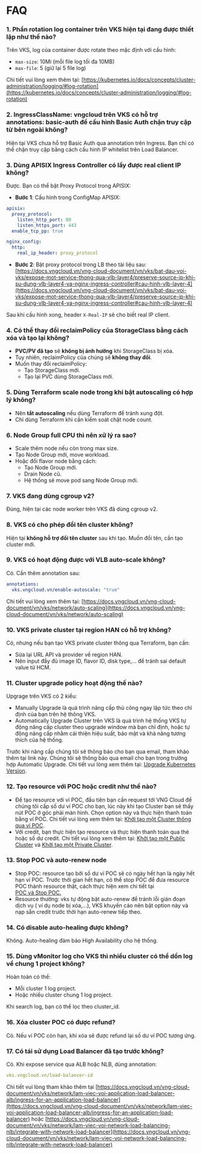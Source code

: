 # FAQ

### 1. Phần rotation log container trên VKS hiện tại đang được thiết lập như thế nào?

Trên VKS, log của container được rotate theo mặc định với cấu hình:

* `max-size`: 10Mi (mỗi file log tối đa 10MB)
* `max-file`: 5 (giữ lại 5 file log)

Chi tiết vui lòng xem thêm tại: [https://kubernetes.io/docs/concepts/cluster-administration/logging/#log-rotation](https://kubernetes.io/docs/concepts/cluster-administration/logging/#log-rotation)

### 2. IngressClassName: vngcloud trên VKS có hỗ trợ annotations: basic-auth để cấu hình Basic Auth chặn truy cập từ bên ngoài không?

Hiện tại VKS chưa hỗ trợ Basic Auth qua annotation trên Ingress. Bạn chỉ có thể chặn truy cập bằng cách cấu hình IP whitelist trên Load Balancer.

### 3. Dùng APISIX Ingress Controller có lấy được real client IP không?

Được. Bạn có thể bật Proxy Protocol trong APISIX:

* **Bước 1**: Cấu hình trong ConfigMap APISIX:

```yaml
apisix:
  proxy_protocol:
    listen_http_port: 80
    listen_https_port: 443
  enable_tcp_pp: true

nginx_config:
  http:
    real_ip_header: proxy_protocol
```

* **Bước 2**: Bật proxy protocol trong LB theo tài liệu sau:\
  [https://docs.vngcloud.vn/vng-cloud-document/vn/vks/bat-dau-voi-vks/expose-mot-service-thong-qua-vlb-layer4/preserve-source-ip-khi-su-dung-vlb-layer4-va-nginx-ingress-controller#cau-hinh-vlb-layer-4](https://docs.vngcloud.vn/vng-cloud-document/vn/vks/bat-dau-voi-vks/expose-mot-service-thong-qua-vlb-layer4/preserve-source-ip-khi-su-dung-vlb-layer4-va-nginx-ingress-controller#cau-hinh-vlb-layer-4)

Sau khi cấu hình xong, header `X-Real-IP` sẽ cho biết real IP client.

### 4. Có thể thay đổi reclaimPolicy của StorageClass bằng cách xóa và tạo lại không?

* **PVC/PV đã tạo** sẽ **không bị ảnh hưởng** khi StorageClass bị xóa.
* Tuy nhiên, reclaimPolicy của chúng sẽ **không thay đổi**.
* Muốn thay đổi reclaimPolicy:
  * Tạo StorageClass mới.
  * Tạo lại PVC dùng StorageClass mới.

### 5. Dùng Terraform scale node trong khi bật autoscaling có hợp lý không?

* Nên **tắt autoscaling** nếu dùng Terraform để tránh xung đột.
* Chỉ dùng Terraform khi cần kiểm soát chặt node count.

### 6. Node Group full CPU thì nên xử lý ra sao?

* Scale thêm node nếu còn trong max size.
* Tạo Node Group mới, move workload.
* Hoặc đổi flavor node bằng cách:
  * Tạo Node Group mới.
  * Drain Node cũ.
  * Hệ thống sẽ move pod sang Node Group mới.

### 7. VKS đang dùng cgroup v2?

Đúng, hiện tại các node worker trên VKS đã dùng cgroup v2.

### 8. VKS có cho phép đổi tên cluster không?

Hiện tại **không hỗ trợ đổi tên cluster** sau khi tạo. Muốn đổi tên, cần tạo cluster mới.

### 9. VKS có hoạt động được với VLB auto-scale không?

Có. Cần thêm annotation sau:

```yaml
annotations:
  vks.vngcloud.vn/enable-autoscale: "true"
```

Chi tiết vui lòng xem thêm tại: [https://docs.vngcloud.vn/vng-cloud-document/vn/vks/network/auto-scaling](https://docs.vngcloud.vn/vng-cloud-document/vn/vks/network/auto-scaling)

### 10. VKS private cluster tại region HAN có hỗ trợ không?

Có, nhưng nếu bạn tạo VKS private cluster thông qua Terraform, bạn cần:

* Sửa lại URL API và provider về region HAN.
* Nên input đầy đủ image ID, flavor ID, disk type,... để tránh sai default value từ HCM.

### 11. Cluster upgrade policy hoạt động thế nào?

Upgrage trên VKS có 2 kiểu:

* Manually Upgrade là quá trình nâng cấp thủ công ngay lập tức theo chỉ định của bạn trên hệ thông VKS.
* Automatically Upgrade Cluster trên VKS là quá trình hệ thống VKS tự động nâng cấp cluster theo upgrade window mà bạn chỉ định, hoặc tự động nâng cấp nhằm cải thiện hiệu suất, bảo mật và khả năng tương thích của hệ thống.

Trước khi nâng cấp chúng tôi sẽ thông báo cho bạn qua email, tham khảo thêm tại link này. Chúng tôi sẽ thông báo qua email cho bạn trong trường hợp Automatic Upgrade. Chi tiết vui lòng xem thêm tại: [Upgrade Kubernetes Version](upgrade-kubernetes-version/).

### 12. Tạo resource với POC hoặc credit như thế nào?

* Để tạo resource với ví POC, đầu tiên bạn cần request tới VNG Cloud để chúng tôi cấp số dư ví POC cho bạn, lúc này khi tạo Cluster bạn sẽ thấy nút POC ở góc phải màn hình. Chọn option này và thực hiện thanh toán bằng ví POC. Chi tiết vui lòng xem thêm tại: [Khởi tạo một Cluster thông qua ví POC](bat-dau-voi-vks/khoi-tao-mot-cluster-thong-qua-vi-poc.md).
* Với credit, bạn thực hiện tạo resource và thực hiện thanh toán qua thẻ hoặc số dư credit. Chi tiết vui lòng xem thêm tại: [Khởi tạo một Public Cluster](bat-dau-voi-vks/khoi-tao-mot-public-cluster/) và [Khởi tạo một Private Cluster](bat-dau-voi-vks/khoi-tao-mot-private-cluster.md).

### 13. Stop POC và auto-renew node

* Stop POC: resource tạo bởi số dư ví POC sẽ có ngày hết hạn là ngày hết hạn ví POC. Trước thời gian hết hạn, có thể stop POC để đưa resource POC thành resource thật, cách thực hiện xem chi tiết tại \
  [POC và Stop POC.](clusters/stop-poc.md)
* Resource thường: vks tự động bật auto-renew để tránh lỗi gián đoạn dịch vụ ( ví dụ node bị xóa,...), VKS khuyến cáo nên bật option này và nạp sẵn credit trước thời hạn auto-renew tiếp theo.

### 14. Có disable auto-healing được không?

Không. Auto-healing đảm bảo High Availability cho hệ thống.

### 15. Dùng vMonitor log cho VKS thì nhiều cluster có thể dồn log về chung 1 project không?

Hoàn toàn có thể:

* Mỗi cluster 1 log project.
* Hoặc nhiều cluster chung 1 log project.

Khi search log, bạn có thể lọc theo cluster\_id.

### 16. Xóa cluster POC có được refund?

Có. Nếu ví POC còn hạn, khi xóa sẽ được refund lại số dư ví POC tương ứng.

### 17. Có tái sử dụng Load Balancer đã tạo trước không?

Có. Khi expose service qua ALB hoặc NLB, dùng annotation:

```yaml
vks.vngcloud.vn/load-balancer-id
```

Chi tiết vui lòng tham khảo thêm tại [https://docs.vngcloud.vn/vng-cloud-document/vn/vks/network/lam-viec-voi-application-load-balancer-alb/ingress-for-an-application-load-balancer](https://docs.vngcloud.vn/vng-cloud-document/vn/vks/network/lam-viec-voi-application-load-balancer-alb/ingress-for-an-application-load-balancer) hoặc [https://docs.vngcloud.vn/vng-cloud-document/vn/vks/network/lam-viec-voi-network-load-balancing-nlb/integrate-with-network-load-balancer](https://docs.vngcloud.vn/vng-cloud-document/vn/vks/network/lam-viec-voi-network-load-balancing-nlb/integrate-with-network-load-balancer)
